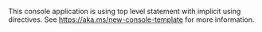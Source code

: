 ﻿This console application is using top level statement with implicit using directives.
See https://aka.ms/new-console-template for more information.